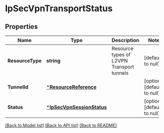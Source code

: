 # IpSecVpnTransportStatus

## Properties
Name | Type | Description | Notes
------------ | ------------- | ------------- | -------------
**ResourceType** | **string** | Resource types of L2VPN Transport tunnels | [default to null]
**TunnelId** | [***ResourceReference**](ResourceReference.md) |  | [optional] [default to null]
**Status** | [***IpSecVpnSessionStatus**](IPSecVPNSessionStatus.md) |  | [optional] [default to null]

[[Back to Model list]](../README.md#documentation-for-models) [[Back to API list]](../README.md#documentation-for-api-endpoints) [[Back to README]](../README.md)

